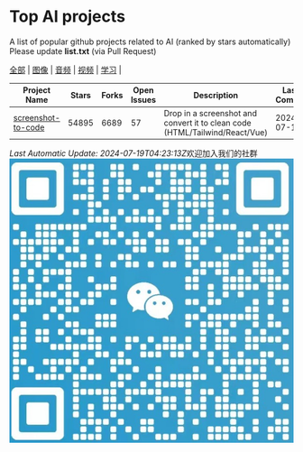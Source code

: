# Top AI projects
A list of popular github projects related to AI (ranked by stars automatically)
Please update **list.txt** (via Pull Request)

<a href="./README.md">全部</a> |   <a href="./READMEpicture.md">图像</a> |   <a href="./READMEaudio.md">音频</a> | <a href="./READMEvideo.md">视频</a> | <a href="./READMElearn.md">学习</a> | 

| Project Name | Stars | Forks | Open Issues | Description | Last Commit |
| ------------ | ----- | ----- | ----------- | ----------- | ----------- |
| [screenshot-to-code](https://github.com/abi/screenshot-to-code) | 54895 | 6689 | 57 | Drop in a screenshot and convert it to clean code (HTML/Tailwind/React/Vue) | 2024-07-15 |

*Last Automatic Update: 2024-07-19T04:23:13Z*欢迎加入我们的社群 ![](https://raw.githubusercontent.com/mouuii/picture/master/weichat.jpg) 